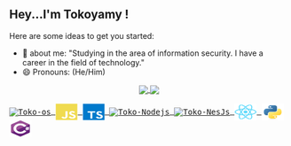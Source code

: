 ## Hey...I'm Tokoyamy !

Here are some ideas to get you started:
- 💬 about me: "Studying in the area of information security. I have a career in the field of technology."
- 😄 Pronouns: (He/Him)
<!--
Here are some ideas to get you started:
- 🔭 I’m currently working on script in python
- 🌱 I’m currently learning ...
- 👯 I’m looking to collaborate on ...
- 🤔 I’m looking for help with ...
- 💬 Ask me about ...
- 📫 How to reach me: ...
- 😄 Pronouns: ...
- ⚡ Fun fact: ...
-->


<div align="center">
  <a href="https://github.com/tokoyamy">
  <img align="center" height="150em" src="https://github-readme-stats.vercel.app/api?username=Tokoyamy&show_icons=true&theme=dark&include_all_commits=true&count_private=true"/>
  <img  align="center" height="150em" src="https://github-readme-stats.vercel.app/api/top-langs/?username=tokoyamy&layout=compact&&theme=dark" />
</div>
<div style="display: inline_block"><br>
  <kbd>
  <img align="center" alt="Toko-os" height="30" width="40" src="https://cdn.jsdelivr.net/gh/devicons/devicon/icons/ubuntu/ubuntu-plain.svg" />
  <img align="center" alt="Toko-Js" height="30" width="40" src="https://raw.githubusercontent.com/devicons/devicon/master/icons/javascript/javascript-plain.svg">
  <img align="center" alt="Toko-Ts" height="30" width="40" src="https://raw.githubusercontent.com/devicons/devicon/master/icons/typescript/typescript-plain.svg">
    <img align="center" alt="Toko-Nodejs" height="30" width="40" src="https://cdn.jsdelivr.net/gh/devicons/devicon/icons/nodejs/nodejs-original.svg">
  <img align="center" alt="Toko-NesJs" height="30" width="40" src="https://cdn.jsdelivr.net/gh/devicons/devicon/icons/nestjs/nestjs-plain.svg" />
  <img align="center" alt="Toko-React" height="30" width="40" src="https://raw.githubusercontent.com/devicons/devicon/master/icons/react/react-original.svg">
  <img align="center" alt="Toko-Python" height="30" width="40" src="https://raw.githubusercontent.com/devicons/devicon/master/icons/python/python-original.svg">
  <img align="center" alt="Toko-Csharp" height="30" width="40" src="https://raw.githubusercontent.com/devicons/devicon/master/icons/csharp/csharp-original.svg">
  <!--<img align="center" alt="Toko-HTML" height="30" width="40" src="https://raw.githubusercontent.com/devicons/devicon/master/icons/html5/html5-original.svg">
  <img align="center" alt="Toko-CSS" height="30" width="40" src="https://raw.githubusercontent.com/devicons/devicon/master/icons/css3/css3-original.svg">-->
  
  </kbd>
</div>
  
  ##
